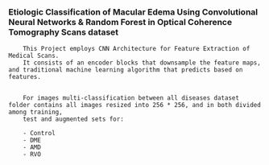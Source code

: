 ### Etiologic Classification of Macular Edema Using Convolutional Neural Networks & Random Forest in Optical Coherence Tomography Scans dataset

```
    This Project employs CNN Architecture for Feature Extraction of Medical Scans. 
    It consists of an encoder blocks that downsample the feature maps, and traditional machine learning algorithm that predicts based on features.


    For images multi-classification between all diseases dataset folder contains all images resized into 256 * 256, and in both divided among training, 
    test and augmented sets for:

    - Control
    - DME
    - AMD
    - RVO
```
